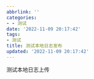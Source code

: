```yaml
---
abbrlink: ''
categories:
- - 测试
date: '2022-11-09 20:17:42'
tags:
- 测试
title: 测试本地日志发布
updated: '2022-11-09 20:17:42'
---
```

测试本地日志上传